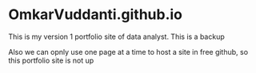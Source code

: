 # OmkarVuddanti.github.io

This is my version 1 portfolio site of data analyst.
This is a backup

Also we can opnly use one page at a time to host a site in free github, so this portfolio site is not up
